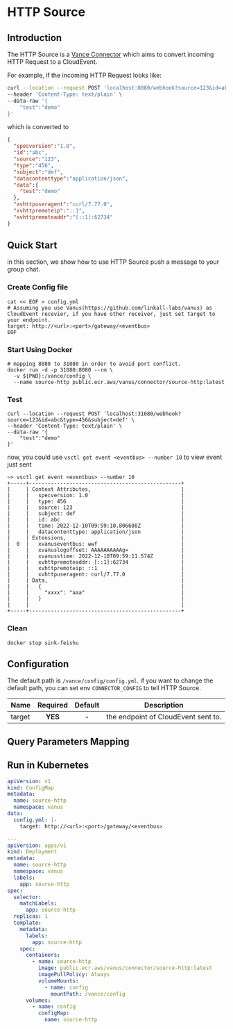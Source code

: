 # HTTP Source

## Introduction

The HTTP Source is a [Vance Connector](../README.md) which aims to convert incoming HTTP Request to a CloudEvent.

For example, if the incoming HTTP Request looks like:

```bash
curl --location --request POST 'localhost:8080/webhook?source=123&id=abc&type=456&subject=def' \
--header 'Content-Type: text/plain' \
--data-raw '{
    "test":"demo"
}'
```

which is converted to

```json
{
  "specversion":"1.0",
  "id":"abc",
  "source":"123",
  "type":"456",
  "subject":"def",
  "datacontenttype":"application/json",
  "data":{
    "test":"demo"
  },
  "xvhttpuseragent":"curl/7.77.0",
  "xvhttpremoteip":"::1",
  "xvhttpremoteaddr":"[::1]:62734"
}
```

## Quick Start

in this section, we show how to use HTTP Source push a message to your group chat.

### Create Config file

```shell
cat << EOF > config.yml
# Assuming you use Vanus(https://github.com/linkall-labs/vanus) as CloudEvent recevier, if you have other receiver, just set target to your endpoint.
target: http://<url>:<port>/gateway/<eventbus>
EOF
```

### Start Using Docker

```shell
# mapping 8080 to 31080 in order to avoid port conflict.
docker run -d -p 31080:8080 --rm \
  -v ${PWD}:/vance/config \
  --name source-http public.ecr.aws/vanus/connector/source-http:latest
```

### Test

```shell
curl --location --request POST 'localhost:31080/webhook?source=123&id=abc&type=456&subject=def' \
--header 'Content-Type: text/plain' \
--data-raw '{
    "test":"demo"
}'
```

now, you could use `vsctl get event <eventbus> --number 10` to view event just sent

```
~> vsctl get event <eventbus> --number 10
+-----+-------------------------------------------------+
|     | Context Attributes,                             |
|     |   specversion: 1.0                              |
|     |   type: 456                                     |
|     |   source: 123                                   |
|     |   subject: def                                  |
|     |   id: abc                                       |
|     |   time: 2022-12-10T09:59:10.806608Z             |
|     |   datacontenttype: application/json             |
|     | Extensions,                                     |
|  0  |   xvanuseventbus: wwf                           |
|     |   xvanuslogoffset: AAAAAAAAAAg=                 |
|     |   xvanusstime: 2022-12-10T09:59:11.574Z         |
|     |   xvhttpremoteaddr: [::1]:62734                 |
|     |   xvhttpremoteip: ::1                           |
|     |   xvhttpuseragent: curl/7.77.0                  |
|     | Data,                                           |
|     |   {                                             |
|     |     "xxxx": "aaa"                               |
|     |   }                                             |
|     |                                                 |
+-----+-------------------------------------------------+
```

### Clean

```shell
docker stop sink-feishu
```

## Configuration

The default path is `/vance/config/config.yml`. if you want to change the default path, you can set env `CONNECTOR_CONFIG` to
tell HTTP Source.

| Name   | Required | Default | Description                         |
|:-------|:--------:|:-------:|-------------------------------------|
| target | **YES**  |    -    | the endpoint of CloudEvent sent to. |

## Query Parameters Mapping


## Run in Kubernetes

```yaml
apiVersion: v1
kind: ConfigMap
metadata:
  name: source-http
  namespace: vanus
data:
  config.yml: |-
    target: http://<url>:<port>/gateway/<eventbus>

---
apiVersion: apps/v1
kind: Deployment
metadata:
  name: source-http
  namespace: vanus
  labels:
    app: source-http
spec:
  selector:
    matchLabels:
      app: source-http
  replicas: 1
  template:
    metadata:
      labels:
        app: source-http
    spec:
      containers:
        - name: source-http
          image: public.ecr.aws/vanus/connector/source-http:latest
          imagePullPolicy: Always
          volumeMounts:
            - name: config
              mountPath: /vance/config
      volumes:
        - name: config
          configMap:
            name: source-http
```
